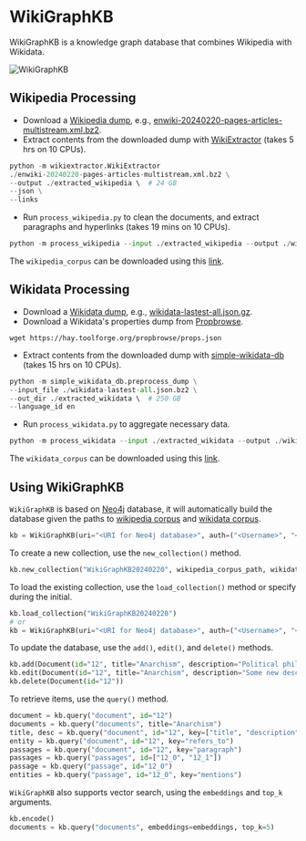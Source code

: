 # WikiGraphKB
WikiGraphKB is a knowledge graph database that combines Wikipedia with Wikidata.

![WikiGraphKB](https://github.com/panuthept/wiki_graph_kb/assets/28400944/e41187e4-48d7-40ae-a212-257b451cded3)


## Wikipedia Processing
- Download a [Wikipedia dump](https://dumps.wikimedia.org/enwiki/20240220/), e.g., [enwiki-20240220-pages-articles-multistream.xml.bz2](https://dumps.wikimedia.org/enwiki/20240220/enwiki-20240220-pages-articles-multistream.xml.bz2).
- Extract contents from the downloaded dump with [WikiExtractor](https://github.com/attardi/wikiextractor/tree/master) (takes 5 hrs on 10 CPUs).
```python
python -m wikiextractor.WikiExtractor
./enwiki-20240220-pages-articles-multistream.xml.bz2 \
--output ./extracted_wikipedia \  # 24 GB
--json \
--links
```
- Run `process_wikipedia.py` to clean the documents, and extract paragraphs and hyperlinks (takes 19 mins on 10 CPUs).
```python
python -m process_wikipedia --input ./extracted_wikipedia --output ./wikipedia_corpus  # 31 GB
```

The `wikipedia_corpus` can be downloaded using this [link]().

## Wikidata Processing
- Download a [Wikidata dump](https://www.wikidata.org/wiki/Wikidata:Database_download/en), e.g., [wikidata-lastest-all.json.gz](https://dumps.wikimedia.org/wikidatawiki/entities/latest-all.json.gz).
- Download a Wikidata's properties dump from [Propbrowse](https://hay.toolforge.org/propbrowse/).
```
wget https://hay.toolforge.org/propbrowse/props.json
```
- Extract contents from the downloaded dump with [simple-wikidata-db](https://github.com/neelguha/simple-wikidata-db) (takes 15 hrs on 10 CPUs).
```python
python -m simple_wikidata_db.preprocess_dump \
--input_file ./wikidata-lastest-all.json.bz2 \
--out_dir ./extracted_wikidata \  # 250 GB
--language_id en
```
- Run `process_wikidata.py` to aggregate necessary data.
```python
python -m process_wikidata --input ./extracted_wikidata --output ./wikidata_corpus  # 31 GB
```

The `wikidata_corpus` can be downloaded using this [link]().

## Using WikiGraphKB
`WikiGraphKB` is based on [Neo4j](https://github.com/neo4j/neo4j?tab=readme-ov-file) database, it will automatically build the database given the paths to [wikipedia corpus]() and [wikidata corpus]().
```python
kb = WikiGraphKB(uri="<URI for Neo4j database>", auth=("<Username>", "<Password>"))
```
To create a new collection, use the `new_collection()` method.
```python
kb.new_collection("WikiGraphKB20240220", wikipedia_corpus_path, wikidata_corpus_path)
```
To load the existing collection, use the `load_collection()` method or specify during the initial.
```python
kb.load_collection("WikiGraphKB20240220")
# or
kb = WikiGraphKB(uri="<URI for Neo4j database>", auth=("<Username>", "<Password>"), collection="WikiGraphKB20240220")
```
To update the database, use the `add()`, `edit()`, and `delete()` methods.
```python
kb.add(Document(id="12", title="Anarchism", description="Political philosophy and movement"))     # Add a document
kb.edit(Document(id="12", title="Anarchism", description="Some new description"))                 # Edit a document
kb.delete(Document(id="12"))                                                                      # Remove a document
```
To retrieve items, use the `query()` method.
```python
document = kb.query("document", id="12")                                     # Retrieve the document whose id is '12'
documents = kb.query("documents", title="Anarchism")                         # Retrieve all documents whose title is 'Anarchism'
title, desc = kb.query("document", id="12", key=["title", "description"])    # Retrieve the title and description of the document whose id is '12'
entity = kb.query("document", id="12", key="refers_to")                      # Retrieve the entity of the document whose id is '12'
passages = kb.query("document", id="12", key="paragraph")                    # Retrieve all passages in the document whose id is '12'
passages = kb.query("passages", id=["12_0", "12_1"])                         # Retrieve the first and second passages in the document whose id is '12'
passage = kb.query("passage", id="12_0")                                     # Retrieve the first passage in the document whose id is '12'
entities = kb.query("passage", id="12_0", key="mentions")                    # Retrieve all entities mentioned in the passage whose id is '12_0'
```
`WikiGraphKB` also supports vector search, using the `embeddings` and `top_k` arguments.
```python
kb.encode()                                                                  # Encode knowledge using default encoder model
documents = kb.query("documents", embeddings=embeddings, top_k=5)            # Retrieve top-5 documents
```
